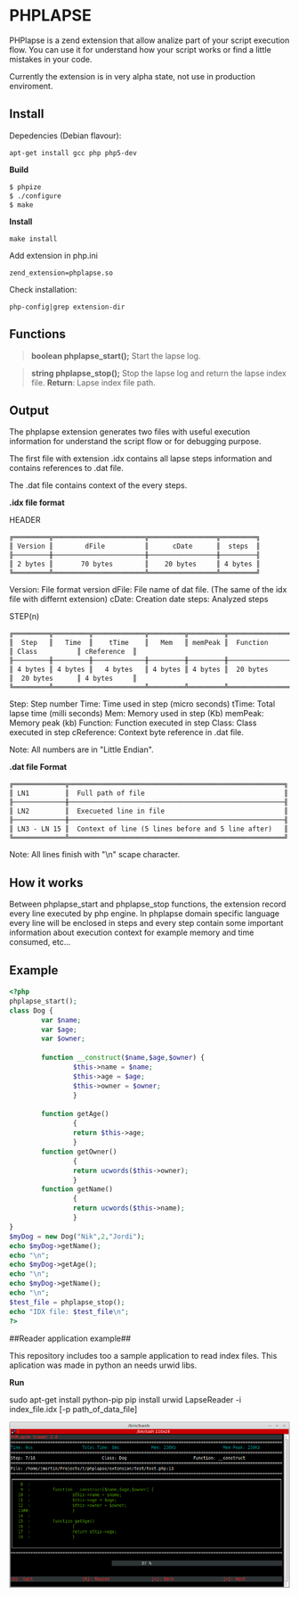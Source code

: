 # PHPLAPSE #

PHPlapse is a zend extension that allow analize part of your script execution flow. You can use it for understand how your script works or find a little mistakes in your code.

Currently the extension is in very alpha state, not use in production enviroment.

## Install ##

Depedencies (Debian flavour):

```
apt-get install gcc php php5-dev
```

__Build__

```
$ phpize
$ ./configure
$ make
```

__Install__

```
make install
```

Add extension in php.ini
```
zend_extension=phplapse.so
```

Check installation:
```
php-config|grep extension-dir
```

## Functions ##

> **boolean phplapse_start();** Start the lapse log.

> **string phplapse_stop();** Stop the lapse log and return the lapse index file.
> **Return**:
> Lapse index file path.


## Output ##

The phplapse extension generates two files with useful execution information for understand the script flow or for debugging purpose.

The first file with extension .idx contains all lapse steps information and contains references to .dat file.

The .dat file contains context of the every steps.

__.idx file format__

HEADER
```
╔═════════╦═══════════════════════╦═════════════════╦═════════╗
║ Version ║        dFile          ║      cDate      ║  steps  ║
╟─────────╫───────────────────────╫─────────────────╫─────────╢
║ 2 bytes ║       70 bytes        ║    20 bytes     ║ 4 bytes ║
╚═════════╩═══════════════════════╩═════════════════╩═════════╝
```

Version: File format version
dFile: File name of dat file. (The same of the idx file with differnt extension)
cDate: Creation date
steps: Analyzed steps

STEP(n)
```
╔═════════╦═════════╦═════════════╦═════════╦═════════╦════════════════╦════════════════╦═════════════╗
║  Step   ║   Time  ║    tTime    ║   Mem   ║ memPeak ║  Function      ║ Class          ║ cReference  ║
╟─────────╫─────────╫─────────────╫─────────╫─────────╫────────────────╫────────────────╫─────────────╢
║ 4 bytes ║ 4 bytes ║   4 bytes   ║ 4 bytes ║ 4 bytes ║  20 bytes      ║  20 bytes      ║ 4 bytes     ║
╚═════════╩═══════════════════════╩═════════╩═════════╩════════════════╩════════════════╩═════════════╝
```

Step: Step number
Time: Time used in step (micro seconds)
tTime: Total lapse time (milli seconds)
Mem: Memory used in step (Kb)
memPeak: Memory peak (kb)
Function: Function executed in step
Class: Class executed in step
cReference: Context byte reference in .dat file.

Note: All numbers are in "Little Endian".

__.dat file Format__

```
╔═════════════╦══════════════════════════════════════════════════════╗
║ LN1         ║  Full path of file                                   ║
╟─────────────╫──────────────────────────────────────────────────────╢
║ LN2         ║  Execueted line in file                              ║
╟─────────────╫──────────────────────────────────────────────────────╢
║ LN3 - LN 15 ║  Context of line (5 lines before and 5 line after)   ║
╚═════════════╩══════════════════════════════════════════════════════╝
```

Note: All lines finish with "\n" scape character.

## How it works ##

Between phplapse_start and phplapse_stop functions, the extension record every line executed by php engine. In phplapse domain specific language every line will be enclosed in steps and every step contain some important information about execution context for example memory and time consumed, etc...

## Example ##

```php
<?php
phplapse_start();
class Dog {
        var $name;
        var $age;
        var $owner;

        function __construct($name,$age,$owner) {
                $this->name = $name;
                $this->age = $age;
                $this->owner = $owner;
                }

        function getAge()
                {
                return $this->age;
                }
        function getOwner()
                {
                return ucwords($this->owner);
                }
        function getName()
                {
                return ucwords($this->name);
                }
}
$myDog = new Dog("Nik",2,"Jordi");
echo $myDog->getName();
echo "\n";
echo $myDog->getAge();
echo "\n";
echo $myDog->getName();
echo "\n";
$test_file = phplapse_stop();
echo "IDX file: $test_file\n";
?>
```

##Reader application example##

This repository includes too a sample application to read index files. This aplication was made in python an needs urwid libs.


__Run__

sudo apt-get install python-pip
pip install urwid
LapseReader -i index_file.idx [-p path_of_data_file]

![LapseReader in action](https://raw.githubusercontent.com/jmartin82/phplapse/master/lapse_reader.png "LapseReader")
